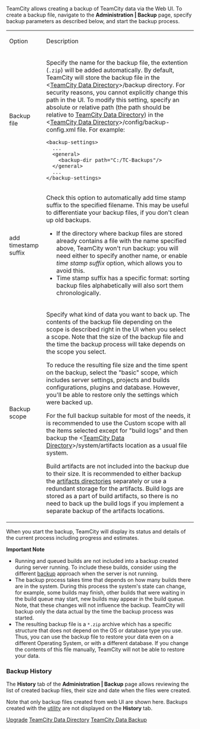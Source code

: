 [//]: # (title: Creating Backup from TeamCity Web UI)
[//]: # (auxiliary-id: Creating Backup from TeamCity Web UI)

TeamCity allows creating a backup of TeamCity data via the Web UI. To create a backup file, navigate to the __Administration | Backup__ page, specify backup parameters as described below, and start the backup process.

<table><tr>

<td>

Option


</td>

<td>

Description


</td></tr><tr>

<td>

Backup file


</td>

<td>

Specify the name for the backup file, the extention (`.zip`) will be added automatically. By default, TeamCity will store the backup file in the \<[TeamCity Data Directory](teamcity-data-directory.md)\>/backup directory. For security reasons, you cannot explicitly change this path in the UI. To modify this setting, specify an absolute or relative path (the path should be relative to [TeamCity Data Directory](teamcity-data-directory.md)) in the \<[TeamCity Data Directory](teamcity-data-directory.md)\>\/config\/backup-config.xml file. For example:


```Shell
<backup-settings>
  ...
  <general>
    <backup-dir path="C:/TC-Backups"/>
  </general>
  ...
</backup-settings>
```

</td></tr><tr>

<td>

add timestamp suffix

</td>

<td>

Check this option to automatically add time stamp suffix to the specified filename. This may be useful to differentiate your backup files, if you don't clean up old backups.

<note>

* If the directory where backup files are stored already contains a file with the name specified above, TeamCity won't run backup: you will need either to specify another name, or enable _time stamp suffix_ option, which allows you to avoid this.
* Time stamp suffix has a specific format: sorting backup files alphabetically will also sort them chronologically.
</note>


</td></tr><tr>

<td>

<anchor name="backup-scope"/>

Backup scope

</td>

<td>

Specify what kind of data you want to back up. The contents of the backup file depending on the scope is described right in the UI when you select a scope. Note that the size of the backup file and the time the backup process will take depends on the scope you select.

To reduce the resulting file size and the time spent on the backup, select the "basic" scope, which includes server settings, projects and builds configurations, plugins and database. However, you'll be able to restore only the settings which were backed up.

For the full backup suitable for most of the needs, it is recommended to use the Custom scope with all the items selected except for "build logs" and then backup the \<[TeamCity Data Directory](teamcity-data-directory.md)&gt;/system/artifacts location as a usual file system.

Build artifacts are not included into the backup due to their size. It is recommended to either backup the [artifacts directories](teamcity-configuration-and-maintenance.md) separately or use a redundant storage for the artifacts. Build logs are stored as a part of build artifacts, so there is no need to back up the build logs if you implement a separate backup of the artifacts locations.


</td></tr></table>

When you start the backup, TeamCity will display its status and details of the current process including progress and estimates.

<note>

__Important Note__

* Running and queued builds are not included into a backup created during server running. To include these builds, consider using the different [backup](creating-backup-via-maintaindb-command-line-tool.md) approach when the server is not running.
* The backup process takes time that depends on how many builds there are in the system. During this process the system's state can change, for example, some builds may finish, other builds that were waiting in the build queue may start, new builds may appear in the build queue. Note, that these changes will not influence the backup. TeamCity will backup only the data actual by the time the backup process was started.
* The resulting backup file is a `*.zip` archive which has a specific structure that does not depend on the OS or database type you use. Thus, you can use the backup file to restore your data even on a different Operating System, or with a different database. If you change the contents of this file manually, TeamCity will not be able to restore your data.

</note>


### Backup History

The __History__ tab of the __Administration | Backup__ page  allows reviewing the list of created backup files, their size and date when the files were created.

Note that only backup files created from web UI are shown here. Backups created with the [utility](creating-backup-via-maintaindb-command-line-tool.md) are not displayed on the __History__ tab.

<seealso>
        <category ref="installation">
            <a href="upgrade.md">Upgrade</a>
        </category>
        <category ref="concepts">
            <a href="teamcity-data-directory.md">TeamCity Data Directory</a>
        </category>
        <category ref="admin-guide">
            <a href="teamcity-data-backup.md">TeamCity Data Backup</a>
        </category>
</seealso>